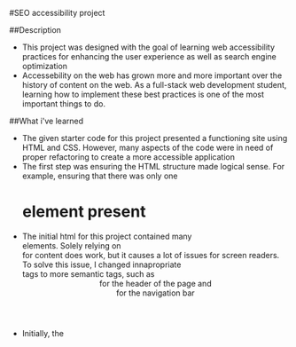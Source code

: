 #SEO accessibility project

##Description

- This project was designed with the goal of learning web accessibility practices for enhancing the user experience as well as search engine optimization
- Accessebility on the web has grown more and more important over the history of content on the web. As a full-stack web development student, learning how to implement these best practices is one of the most important things to do. 

##What i've learned

- The given starter code for this project presented a functioning site using HTML and CSS. However, many aspects of the code were in need of proper refactoring to create a more accessible application
- The first step was ensuring the HTML structure made logical sense. For example, ensuring that there was only one <h1> element present
- The initial html for this project contained many <div> elements. Solely relying on <div> for content does work, but it causes a lot of issues for screen readers. To solve this issue, I changed innapropriate <div> tags to more semantic tags, such as <header> for the header of the page and <nav> for the navigation bar
- Initially, the <title> of this web page simply read "website". This is not a descriptive title, and so a more appropriate title was given. The new title reflects the main idea of the web page, and includes the SEO keyword. These changes make the web page easier to understand both from the user perspective and from the perspective of a search engine. 
- The images on the page contained no alt text. This means that when a user using a screen reading device comes across the image, there is no way for them to understand what the image is. Appropriate and descriptive alt text was added to solve this issue
- Finally, redundant class names were reduced, and the overall amount of CSS code was dramatically decreased. 